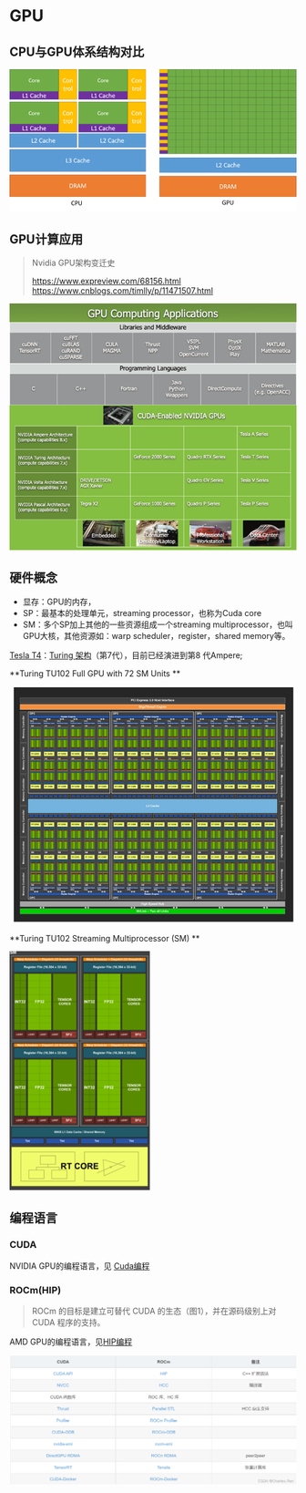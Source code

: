 # GPU

## CPU与GPU体系结构对比

<img src="pics/cpu_gpu.png" alt="cpu_vs_gpu" style="zoom:80%;" />

## GPU计算应用

> Nvidia GPU架构变迁史
>
> https://www.expreview.com/68156.html
> https://www.cnblogs.com/timlly/p/11471507.html

<img src="pics/gpu_app.png" alt="gpu_app" style="zoom:80%;" />

## 硬件概念

- 显存：GPU的内存，
- SP：最基本的处理单元，streaming processor，也称为Cuda core
- SM：多个SP加上其他的一些资源组成一个streaming multiprocessor，也叫GPU大核，其他资源如：warp scheduler，register，shared memory等。

[Tesla T4](https://www.nvidia.cn/content/dam/en-zz/Solutions/Data-Center/tesla-t4/t4-tensor-core-datasheet.pdf)：[Turing ](https://www.nvidia.com/content/dam/en-zz/Solutions/design-visualization/technologies/turing-architecture/NVIDIA-Turing-Architecture-Whitepaper.pdf)[架构](https://www.nvidia.com/content/dam/en-zz/Solutions/design-visualization/technologies/turing-architecture/NVIDIA-Turing-Architecture-Whitepaper.pdf)（第7代），目前已经演进到第8 代Ampere;

**Turing TU102 Full GPU with 72 SM Units **

<img src="pics/gpu_arch.png" alt="gpu_arch" style="zoom:80%;" />

**Turing TU102 Streaming Multiprocessor (SM) **

<img src="pics/gpu_sm.png" alt="gpu_sm" style="zoom:67%;" />



## 编程语言

### CUDA

NVIDIA GPU的编程语言，见 [Cuda编程](./cuda/program.md)

### ROCm(HIP)

> ROCm 的目标是建立可替代 CUDA 的生态（图1），并在源码级别上对 CUDA 程序的支持。

AMD GPU的编程语言，见[HIP编程](./rocm/hip.md)

![在这里插入图片描述](pics/cuda_hip.png)
